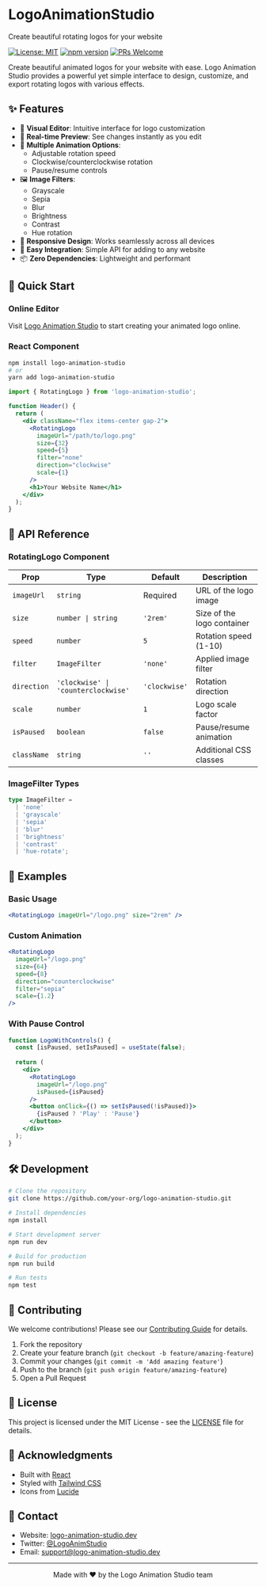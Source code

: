# LogoAnimationStudio

Create beautiful rotating logos for your website

[![License: MIT](https://img.shields.io/badge/License-MIT-blue.svg)](https://opensource.org/licenses/MIT)
[![npm version](https://badge.fury.io/js/logo-animation-studio.svg)](https://badge.fury.io/js/logo-animation-studio)
[![PRs Welcome](https://img.shields.io/badge/PRs-welcome-brightgreen.svg)](#contributing)

Create beautiful animated logos for your website with ease. Logo Animation Studio provides a powerful yet simple interface to design, customize, and export rotating logos with various effects.

## ✨ Features

- 🎨 **Visual Editor**: Intuitive interface for logo customization
- 🔄 **Real-time Preview**: See changes instantly as you edit
- 🎯 **Multiple Animation Options**:
  - Adjustable rotation speed
  - Clockwise/counterclockwise rotation
  - Pause/resume controls
- 🖼️ **Image Filters**:
  - Grayscale
  - Sepia
  - Blur
  - Brightness
  - Contrast
  - Hue rotation
- 📱 **Responsive Design**: Works seamlessly across all devices
- 🎯 **Easy Integration**: Simple API for adding to any website
- 📦 **Zero Dependencies**: Lightweight and performant

## 🚀 Quick Start

### Online Editor

Visit [Logo Animation Studio](https://logo-animation-studio.dev) to start creating your animated logo online.

### React Component

```bash
npm install logo-animation-studio
# or
yarn add logo-animation-studio
```

```jsx
import { RotatingLogo } from 'logo-animation-studio';

function Header() {
  return (
    <div className="flex items-center gap-2">
      <RotatingLogo
        imageUrl="/path/to/logo.png"
        size={32}
        speed={5}
        filter="none"
        direction="clockwise"
        scale={1}
      />
      <h1>Your Website Name</h1>
    </div>
  );
}
```

## 📖 API Reference

### RotatingLogo Component

| Prop | Type | Default | Description |
|------|------|---------|-------------|
| `imageUrl` | `string` | Required | URL of the logo image |
| `size` | `number \| string` | `'2rem'` | Size of the logo container |
| `speed` | `number` | `5` | Rotation speed (1-10) |
| `filter` | `ImageFilter` | `'none'` | Applied image filter |
| `direction` | `'clockwise' \| 'counterclockwise'` | `'clockwise'` | Rotation direction |
| `scale` | `number` | `1` | Logo scale factor |
| `isPaused` | `boolean` | `false` | Pause/resume animation |
| `className` | `string` | `''` | Additional CSS classes |

### ImageFilter Types

```typescript
type ImageFilter = 
  | 'none'
  | 'grayscale'
  | 'sepia'
  | 'blur'
  | 'brightness'
  | 'contrast'
  | 'hue-rotate';
```

## 🎨 Examples

### Basic Usage

```jsx
<RotatingLogo imageUrl="/logo.png" size="2rem" />
```

### Custom Animation

```jsx
<RotatingLogo
  imageUrl="/logo.png"
  size={64}
  speed={8}
  direction="counterclockwise"
  filter="sepia"
  scale={1.2}
/>
```

### With Pause Control

```jsx
function LogoWithControls() {
  const [isPaused, setIsPaused] = useState(false);
  
  return (
    <div>
      <RotatingLogo
        imageUrl="/logo.png"
        isPaused={isPaused}
      />
      <button onClick={() => setIsPaused(!isPaused)}>
        {isPaused ? 'Play' : 'Pause'}
      </button>
    </div>
  );
}
```

## 🛠️ Development

```bash
# Clone the repository
git clone https://github.com/your-org/logo-animation-studio.git

# Install dependencies
npm install

# Start development server
npm run dev

# Build for production
npm run build

# Run tests
npm test
```

## 🤝 Contributing

We welcome contributions! Please see our [Contributing Guide](CONTRIBUTING.md) for details.

1. Fork the repository
2. Create your feature branch (`git checkout -b feature/amazing-feature`)
3. Commit your changes (`git commit -m 'Add amazing feature'`)
4. Push to the branch (`git push origin feature/amazing-feature`)
5. Open a Pull Request

## 📝 License

This project is licensed under the MIT License - see the [LICENSE](LICENSE) file for details.

## 🙏 Acknowledgments

- Built with [React](https://reactjs.org/)
- Styled with [Tailwind CSS](https://tailwindcss.com/)
- Icons from [Lucide](https://lucide.dev/)

## 📧 Contact

- Website: [logo-animation-studio.dev](https://logo-animation-studio.dev)
- Twitter: [@LogoAnimStudio](https://twitter.com/LogoAnimStudio)
- Email: support@logo-animation-studio.dev

---

<p align="center">Made with ❤️ by the Logo Animation Studio team</p>

